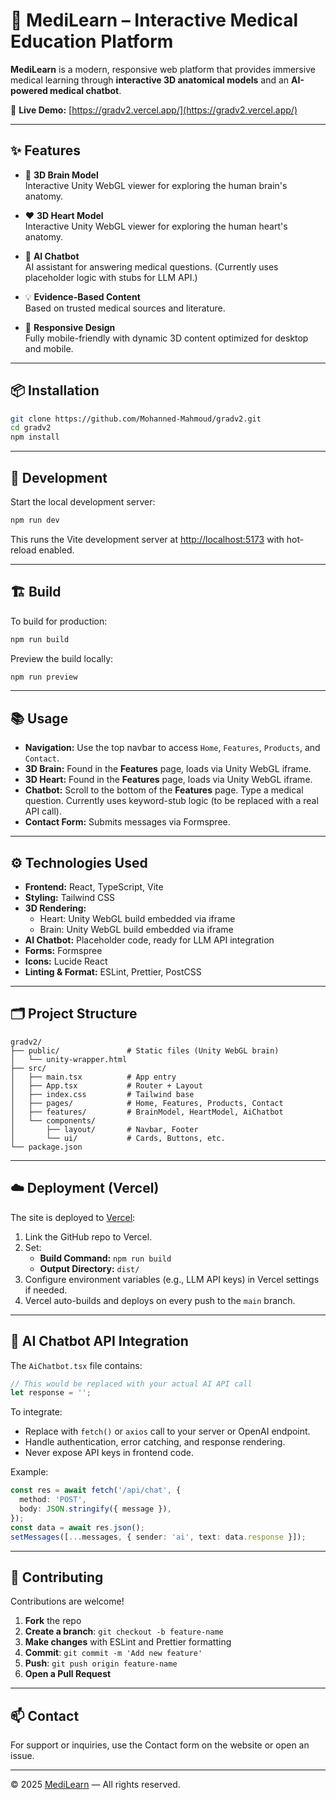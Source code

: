 # 🧠 MediLearn – Interactive Medical Education Platform

**MediLearn** is a modern, responsive web platform that provides immersive medical learning through **interactive 3D anatomical models** and an **AI-powered medical chatbot**.

🚀 **Live Demo:** [https://gradv2.vercel.app/](https://gradv2.vercel.app/)

---

## ✨ Features

- 🧠 **3D Brain Model**  
  Interactive Unity WebGL viewer for exploring the human brain's anatomy.

- ❤️ **3D Heart Model**  
  Interactive Unity WebGL viewer for exploring the human heart's anatomy.

- 🤖 **AI Chatbot**  
  AI assistant for answering medical questions. (Currently uses placeholder logic with stubs for LLM API.)

- 💡 **Evidence-Based Content**  
  Based on trusted medical sources and literature.

- 📱 **Responsive Design**  
  Fully mobile-friendly with dynamic 3D content optimized for desktop and mobile.

---

## 📦 Installation

```bash
git clone https://github.com/Mohanned-Mahmoud/gradv2.git
cd gradv2
npm install
```

---

## 🧪 Development

Start the local development server:

```bash
npm run dev
```

This runs the Vite development server at [http://localhost:5173](http://localhost:5173) with hot-reload enabled.

---

## 🏗️ Build

To build for production:

```bash
npm run build
```

Preview the build locally:

```bash
npm run preview
```

---

## 📚 Usage

- **Navigation:** Use the top navbar to access `Home`, `Features`, `Products`, and `Contact`.
- **3D Brain:** Found in the **Features** page, loads via Unity WebGL iframe.
- **3D Heart:** Found in the **Features** page, loads via Unity WebGL iframe.
- **Chatbot:** Scroll to the bottom of the **Features** page. Type a medical question. Currently uses keyword-stub logic (to be replaced with a real API call).
- **Contact Form:** Submits messages via Formspree.

---

## ⚙️ Technologies Used

- **Frontend:** React, TypeScript, Vite
- **Styling:** Tailwind CSS
- **3D Rendering:**
  - Heart: Unity WebGL build embedded via iframe
  - Brain: Unity WebGL build embedded via iframe
- **AI Chatbot:** Placeholder code, ready for LLM API integration
- **Forms:** Formspree
- **Icons:** Lucide React
- **Linting & Format:** ESLint, Prettier, PostCSS

---

## 🗂️ Project Structure

```
gradv2/
├── public/               # Static files (Unity WebGL brain)
│   └── unity-wrapper.html
├── src/
│   ├── main.tsx          # App entry
│   ├── App.tsx           # Router + Layout
│   ├── index.css         # Tailwind base
│   ├── pages/            # Home, Features, Products, Contact
│   ├── features/         # BrainModel, HeartModel, AiChatbot
│   └── components/       
│       ├── layout/       # Navbar, Footer
│       └── ui/           # Cards, Buttons, etc.
└── package.json
```

---

## ☁️ Deployment (Vercel)

The site is deployed to [Vercel](https://vercel.com/):

1. Link the GitHub repo to Vercel.
2. Set:
   - **Build Command:** `npm run build`
   - **Output Directory:** `dist/`
3. Configure environment variables (e.g., LLM API keys) in Vercel settings if needed.
4. Vercel auto-builds and deploys on every push to the `main` branch.

---

## 🔌 AI Chatbot API Integration

The `AiChatbot.tsx` file contains:

```ts
// This would be replaced with your actual AI API call
let response = '';
```

To integrate:
- Replace with `fetch()` or `axios` call to your server or OpenAI endpoint.
- Handle authentication, error catching, and response rendering.
- Never expose API keys in frontend code.

Example:

```ts
const res = await fetch('/api/chat', {
  method: 'POST',
  body: JSON.stringify({ message }),
});
const data = await res.json();
setMessages([...messages, { sender: 'ai', text: data.response }]);
```

---

## 🤝 Contributing

Contributions are welcome!

1. **Fork** the repo
2. **Create a branch**: `git checkout -b feature-name`
3. **Make changes** with ESLint and Prettier formatting
4. **Commit**: `git commit -m 'Add new feature'`
5. **Push**: `git push origin feature-name`
6. **Open a Pull Request**

---

## 📫 Contact

For support or inquiries, use the Contact form on the website or open an issue.

---

© 2025 [MediLearn](https://gradv2.vercel.app/) — All rights reserved.
